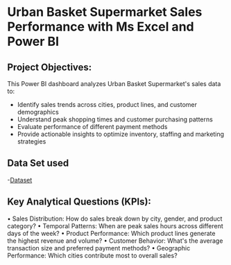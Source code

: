 # Urban Basket Supermarket Sales Performance with Ms Excel and Power BI
## Project Objectives:
This Power BI dashboard analyzes Urban Basket Supermarket's sales data to:
 - Identify sales trends across cities, product lines, and customer demographics
 - Understand peak shopping times and customer purchasing patterns
 - Evaluate performance of different payment methods
 - Provide actionable insights to optimize inventory, staffing and marketing strategies

## Data Set used
-<a href="https://github.com/gideonomwami/Ms-Excel-and-Power-BI-Supermarket-Sales-project/blob/main/Urban%20Basket%20Supermarket%20sales.xlsx">Dataset</a>

## Key Analytical Questions (KPIs):
•	Sales Distribution: How do sales break down by city, gender, and product category?
•	Temporal Patterns: When are peak sales hours across different days of the week?
•	Product Performance: Which product lines generate the highest revenue and volume?
•	Customer Behavior: What's the average transaction size and preferred payment methods?
•	Geographic Performance: Which cities contribute most to overall sales?
